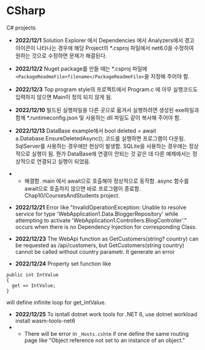 # CSharp
C# projects

- **2022/12/1** Solution Explorer 에서 Dependencies 에서 Analyzers에서 경고아이콘이 나타나는 경우에 
해당 Project의 *.csproj 파일에서 <TargetFramework>net6.0</TargetFramework>을 수정하여 원하는 것으로 
수정하면 문제가 해결된다. 

- **2022/12/2** Nuget package를 만들 때는 *.csproj 파일에 ```<PackageReadmeFile>filename</PackageReadmeFile>```을 지정해 주어야 함.

- **2022/12/3** Top program style의 프로젝트에서 Program.c 에 아무 실행코드도 입력하지 않으면 Main이 정의 되지 않게 됨.

- **2022/12/10** 빌드된 실행파일을 다른 곳으로 옮겨서 실행하려면 생성된 exe파일과 함께 *.runtimeconfig.json 및 사용하는 dll 파일도 같이 복사해 주어야 함.

- **2022/12/13** DataBase example에서 bool deleted = await a.Database.EnsureDeletedAsync(); 코드를 실행하면 프로그램이 다운됨. SqlServer를 사용하는 경우에만 현상이 발생함. SQLite을 사용하는 경우에는 정상적으로 실행이 됨. 뭔가 DataBase에 연결이 안되는 것 같은 데 다른 예제에서는 정상적으로 연결되고 실행이 되었음.
- - 해결함. main 에서 await으로 호출해야 정상적으로 동작함. async 함수를 await으로 호출하지 않으면 바로 프로그램이 종료함. Chap10/CoursesAndStudents project.

- **2022/12/21** Error like "InvalidOperationException: Unable to resolve service for type 'WebApplication1.Data.BloggerRepository' while attempting to activate 'WebApplication1.Controllers.BlogController'." occurs when there is no Dependency Injection for corresponding Class.

- **2022/12/23** The WebApi function as GetCustomers(string? country) can be requested as /api/customers, but GetCustomers(string country) cannot be called without country parametr. It generate an error

- **2022/12/24** Property set function like 
```
public int IntValue
{
  get => IntValue;
}
```
will define infinite loop for get_IntValue.

- **2022/12/25** To isntall dotnet work tools for .NET 6, use dotnet workload install wasm-tools-net6
- - There will be error in `_Hosts.cshtm` if one define the same routing page like "Object reference not set to an instance of an object."
